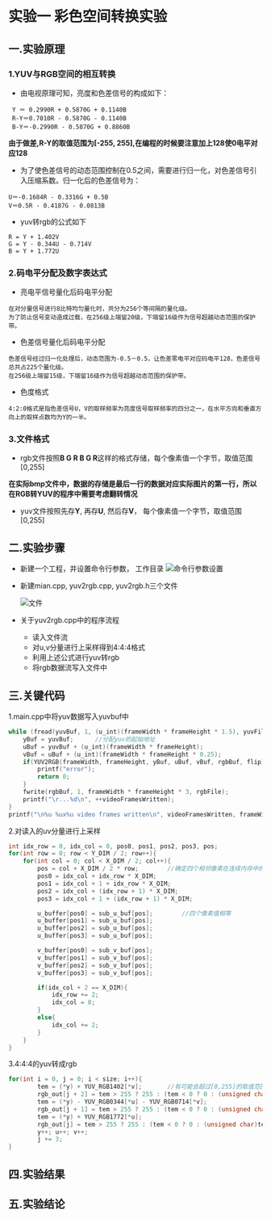 # 实验一 彩色空间转换实验
## 一.实验原理
### 1.YUV与RGB空间的相互转换
+ 由电视原理可知，亮度和色差信号的构成如下：
```
 Y ＝ 0.2990R + 0.5870G + 0.1140B
 R-Y＝0.7010R - 0.5870G - 0.1140B
 B-Y＝-0.2990R - 0.5870G + 0.8860B
```
**由于做差,R-Y的取值范围为[-255, 255],在编程的时候要注意加上128使0电平对应128**
+ 为了使色差信号的动态范围控制在0.5之间，需要进行归一化，对色差信号引入压缩系数。归一化后的色差信号为：
```
U＝-0.1684R - 0.3316G + 0.5B
V＝0.5R - 0.4187G - 0.0813B
```
+ yuv转rgb的公式如下
```
R = Y + 1.402V
G = Y - 0.344U - 0.714V
B = Y + 1.772U
```
### 2.码电平分配及数字表达式
+ 亮电平信号量化后码电平分配
```
在对分量信号进行8比特均匀量化时，共分为256个等间隔的量化级。
为了防止信号变动造成过载，在256级上端留20级，下端留16级作为信号超越动态范围的保护带。
```
+ 色差信号量化后码电平分配
```
色差信号经过归一化处理后，动态范围为-0.5－0.5，让色差零电平对应码电平128，色差信号总共占225个量化级。
在256级上端留15级，下端留16级作为信号超越动态范围的保护带。
```
+ 色度格式
```
4:2:0格式是指色差信号U，V的取样频率为亮度信号取样频率的四分之一，在水平方向和垂直方向上的取样点数均为Y的一半。
```
### 3.文件格式
+ rgb文件按照**B G R B G R**这样的格式存储，每个像素值一个字节，取值范围[0,255]

**在实际bmp文件中，数据的存储是最后一行的数据对应实际图片的第一行，所以在RGB转YUV的程序中需要考虑翻转情况**

+ yuv文件按照先存**Y**, 再存**U**, 然后存**V**， 每个像素值一个字节，取值范围[0,255]
## 二.实验步骤
+ 新建一个工程，并设置命令行参数， 工作目录
	![命令行参数设置](https://github.com/cucrui/Data-compression/blob/master/%E5%AE%9E%E9%AA%8C%E4%B8%80_YUV_RGB%E8%BD%AC%E6%8D%A2/imgs/%E8%AE%BE%E7%BD%AE.jpg)
+ 新建mian.cpp, yuv2rgb.cpp, yuv2rgb.h三个文件

	![文件](https://github.com/cucrui/Data-compression/blob/master/实验一_YUV_RGB转换/imgs/文件.png)
+ 关于yuv2rgb.cpp中的程序流程
	+ 	读入文件流
 	+ 	对u,v分量进行上采样得到4:4:4格式
	+ 	利用上述公式进行yuv转rgb
 	+  	将rgb数据流写入文件中
## 三.关键代码
1.main.cpp中将yuv数据写入yuvbuf中
```cpp
while (fread(yuvBuf, 1, (u_int)(frameWidth * frameHeight * 1.5), yuvFile)){
	yBuf = yuvBuf;		//分配yuv的起始地址
	uBuf = yuvBuf + (u_int)(frameWidth * frameHeight);										
	vBuf = uBuf + (u_int)(frameWidth * frameHeight * 0.25);										
	if(YUV2RGB(frameWidth, frameHeight, yBuf, uBuf, vBuf, rgbBuf, flip)){
		printf("error");
		return 0;
	}
	fwrite(rgbBuf, 1, frameWidth * frameHeight * 3, rgbFile);
	printf("\r...%d\n", ++videoFramesWritten);
}
printf("\n%u %ux%u video frames written\n", videoFramesWritten, frameWidth, frameHeight);
```
2.对读入的uv分量进行上采样
```cpp
int idx_row = 0, idx_col = 0, pos0, pos1, pos2, pos3, pos;
for(int row = 0; row < Y_DIM / 2; row++){
	for(int col = 0; col < X_DIM / 2; col++){
		pos = col + X_DIM / 2 * row;		//确定四个相邻像素在连续内存中的位置
		pos0 = idx_col + idx_row * X_DIM;												
		pos1 = idx_col + 1 + idx_row * X_DIM; 
		pos2 = idx_col + (idx_row + 1) * X_DIM;
		pos3 = idx_col + 1 + (idx_row + 1) * X_DIM;

		u_buffer[pos0] = sub_u_buf[pos];		//四个像素值相等
		u_buffer[pos1] = sub_u_buf[pos];
		u_buffer[pos2] = sub_u_buf[pos];
		u_buffer[pos3] = sub_u_buf[pos];

		v_buffer[pos0] = sub_v_buf[pos];
		v_buffer[pos1] = sub_v_buf[pos];
		v_buffer[pos2] = sub_v_buf[pos];
		v_buffer[pos3] = sub_v_buf[pos];

		if(idx_col + 2 == X_DIM){
			idx_row += 2;
			idx_col = 0; 
		} 
		else{
			idx_col += 2; 
		}
	}
}  
```
3.4:4:4的yuv转成rgb
```cpp
for(int i = 0, j = 0; i < size; i++){
		tem = (*y) + YUV_RGB1402[*v];		//有可能会超过[0,255]的取值范围
		rgb_out[j + 2] = tem > 255 ? 255 : (tem < 0 ? 0 : (unsigned char)tem);	
		tem = (*y) - YUV_RGB0344[*u] - YUV_RGB0714[*v];
		rgb_out[j + 1] = tem > 255 ? 255 : (tem < 0 ? 0 : (unsigned char)tem);
		tem = (*y) + YUV_RGB1772[*u];
		rgb_out[j] = tem > 255 ? 255 : (tem < 0 ? 0 : (unsigned char)tem);
		y++; u++; v++;
		j += 3;
}
```
## 四.实验结果
## 五.实验结论
